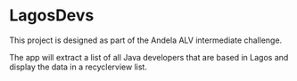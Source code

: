 # LagosDevs
This project is designed as part of the Andela ALV intermediate challenge.

The app will extract a list of all Java developers that are based in Lagos and display the data in a recyclerview list.
